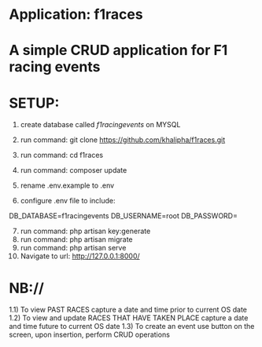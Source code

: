 # Application: f1races

# A simple CRUD application for F1 racing events

# SETUP:

1) create database called *f1racingevents* on MYSQL

2) run command: git clone https://github.com/khalipha/f1races.git
3) run command: cd f1races
4) run command: composer update
5) rename .env.example to .env
6) configure .env file to include:

DB_DATABASE=f1racingevents
DB_USERNAME=root
DB_PASSWORD=

7) run command: php artisan key:generate
8) run command: php artisan migrate
9) run command: php artisan serve
10) Navigate to url: http://127.0.0.1:8000/

# NB://

1.1) To view PAST RACES capture a date and time prior to current OS date
1.2) To view and update RACES THAT HAVE TAKEN PLACE capture a date and time future to current OS date
1.3) To create an event use button on the screen, upon insertion, perform CRUD operations
